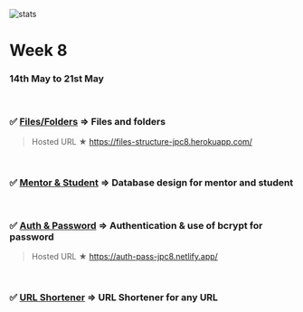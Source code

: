 ![stats](https://img.shields.io/badge/Completed%20-blue)

# Week 8

### 14th May to 21st May

<br>

### ✅ [Files/Folders](Node-Task1) ⇒ Files and folders

> Hosted URL ★ https://files-structure-jpc8.herokuapp.com/
 <br/>

### ✅ [Mentor & Student](Node-Task3) ⇒ Database design for mentor and student
 <br>

### ✅ [Auth & Password](Node-Task5) ⇒ Authentication & use of bcrypt for password

> Hosted URL ★ https://auth-pass-jpc8.netlify.app/
 <br>

### ✅ [URL Shortener](Node-Task6) ⇒ URL Shortener for any URL
